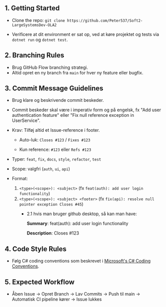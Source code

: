 
## 1. Getting Started
- Clone the repo: `git clone https://github.com/Peter537/Soft2-LargeSystemsDev-OLA2`

- Verificere at dit environment er sat op, ved at køre projektet og tests via `dotnet run` og `dotnet test`.

## 2. Branching Rules
- Brug GitHub Flow branching strategi. 
- Altid opret en ny branch fra `main` for hver ny feature eller bugfix.

## 3. Commit Message Guidelines
- Brug klare og beskrivende commit beskeder.

- Commit beskeder skal være i imperativ form og på engelsk, fx "Add user authentication feature" eller "Fix null reference exception in UserService".

- Krav: Tilføj altid et Issue-reference i footer.

    - Auto-luk: `Closes #123` / `Fixes #123`

    - Kun reference: `#123` eller `Refs #123`

- Typer: `feat`, `fix`, `docs`, `style`, `refactor`, `test`

- Scope: valgfri (`auth`, `ui`, `api`)

- Format: 
    1. `<type>(<scope>): <subject>` (fx `feat(auth): add user login functionality`)
    2. `<type>(<scope>): <subject> <footer>` (fx `fix(api): resolve null pointer exception Closes #45`)
        - 2.1 hvis man bruger github desktop, så kan man have: 

            **Summary**: feat(auth): add user login functionality

            **Description**: Closes #123
        

## 4. Code Style Rules
- Følg C# coding conventions som beskrevet i [Microsoft's C# Coding Conventions](https://learn.microsoft.com/en-us/dotnet/csharp/fundamentals/coding-style/coding-conventions).


## 5. Expected Workflow
- Åben Issue -> Opret Branch -> Lav Commits -> Push til main -> Automatisk CI pipeline kører -> Issue lukkes